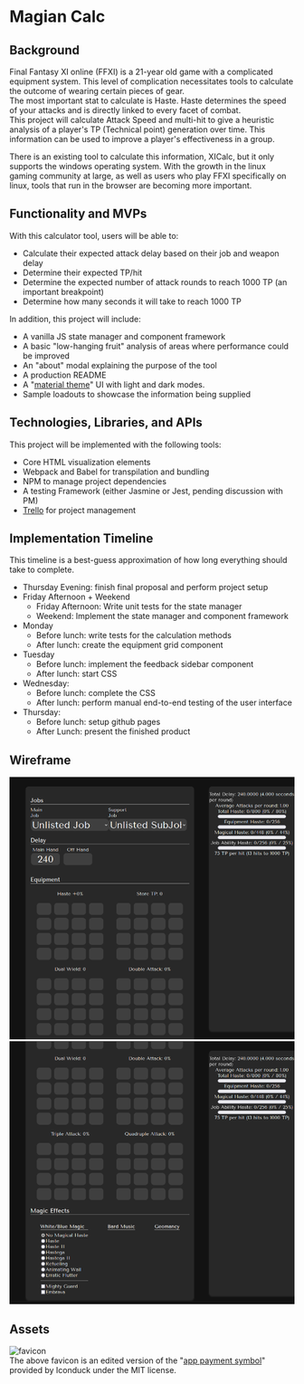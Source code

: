 
# Magian Calc

## Background

Final Fantasy XI online (FFXI) is a 21-year old game with a complicated equipment system. This level of complication necessitates tools to calculate the outcome of wearing certain pieces of gear.  
The most important stat to calculate is Haste. Haste determines the speed of your attacks and is directly linked to every facet of combat.  
This project will calculate Attack Speed and multi-hit to give a heuristic analysis of a player's TP (Technical point) generation over time. This information can be used to improve a player's effectiveness in a group.

There is an existing tool to calculate this information, XICalc, but it only supports the windows operating system. With the growth in the linux gaming community at large, as well as users who play FFXI specifically on linux, tools that run in the browser are becoming more important.

## Functionality and MVPs

With this calculator tool, users will be able to:
- Calculate their expected attack delay based on their job and weapon delay
- Determine their expected TP/hit
- Determine the expected number of attack rounds to reach 1000 TP (an important breakpoint)
- Determine how many seconds it will take to reach 1000 TP

In addition, this project will include:
- A vanilla JS state manager and component framework
- A basic "low-hanging fruit" analysis of areas where performance could be improved
- An "about" modal explaining the purpose of the tool
- A production README
- A "[material theme](https://material-theme.com/)" UI with light and dark modes. 
- Sample loadouts to showcase the information being supplied

## Technologies, Libraries, and APIs

This project will be implemented with the following tools:
- Core HTML visualization elements
- Webpack and Babel for transpilation and bundling
- NPM to manage project dependencies
- A testing Framework (either Jasmine or Jest, pending discussion with PM)
- [Trello](https://trello.com/b/V5stLJ8s/calc) for project management

## Implementation Timeline
This timeline is a best-guess approximation of how long everything should take to complete.
- Thursday Evening: finish final proposal and perform project setup
- Friday Afternoon + Weekend
  - Friday Afternoon: Write unit tests for the state manager
  - Weekend: Implement the state manager and component framework
- Monday
    - Before lunch: write tests for the calculation methods
    - After lunch: create the equipment grid component
- Tuesday
    - Before lunch: implement the feedback sidebar component
    - After lunch: start CSS
- Wednesday: 
    - Before lunch: complete the CSS
    - After lunch: perform manual end-to-end testing of the user interface
- Thursday:
    - Before lunch: setup github pages
    - After Lunch: present the finished product

## Wireframe  
![Main Screen](./assets/mockup-1.png)
![Main Screen scrolled down](./assets/mockup-2.png)

## Assets
![favicon](favicon.ico)  
The above favicon is an edited version of the "[app payment symbol](https://iconduck.com/icons/176682/app-payment-symbol)" provided by Iconduck under the MIT license.